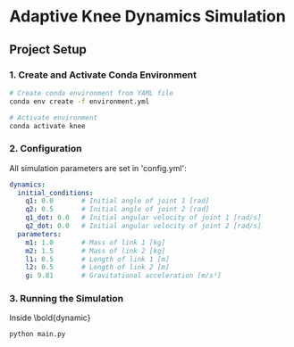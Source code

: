 # Adaptive Knee Dynamics Simulation

## Project Setup

### 1.  Create and Activate Conda Environment

```bash
# Create conda environment from YAML file
conda env create -f environment.yml

# Activate environment
conda activate knee
```

### 2.  Configuration
All simulation parameters are set in 'config.yml':
```yaml
dynamics:
  initial_conditions:
    q1: 0.0       # Initial angle of joint 1 [rad]
    q2: 0.5       # Initial angle of joint 2 [rad]
    q1_dot: 0.0   # Initial angular velocity of joint 1 [rad/s]
    q2_dot: 0.0   # Initial angular velocity of joint 2 [rad/s]
  parameters:
    m1: 1.0       # Mass of link 1 [kg]
    m2: 1.5       # Mass of link 2 [kg]
    l1: 0.5       # Length of link 1 [m]
    l2: 0.5       # Length of link 2 [m]
    g: 9.81       # Gravitational acceleration [m/s²]
```
### 3.  Running the Simulation
Inside \bold{dynamic}
```bash
python main.py
```
